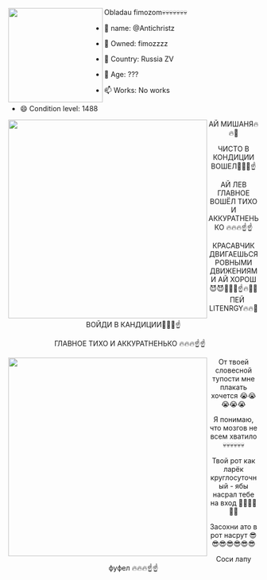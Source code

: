 <img align="left" src="https://media.discordapp.net/attachments/1236751716263919746/1296528307596038297/ded.jpg?ex=67129d94&is=67114c14&hm=367720bb365b26d599c4e2ea0d508bf9d8d8bfa612334b9c753a47042b6853ce&=&format=webp&width=502&height=669" width="190"> Obladau fimozom💀💀💀💀💀💀💀

- 👋 name: @Antichristz

- 👀 Owned: fimozzzz
                                                                                                                         
- 🌱 Country: Russia ZV
                                                                                                                                            
- 💞️ Age: ???
                                                                                                                                 
- 📫 Works: No works
  
- 😄 Condition level: 1488

<center>

<img align="left" src="https://media.discordapp.net/attachments/1236751716263919746/1296529670644437033/629520_screenshots_20210920163108_1.jpg?ex=67129ed9&is=67114d59&hm=0605d51b025dbe54f8e70fb9266710dee7461d6f42a116ee10d5aa9ea94a7e7f&=&format=webp&width=1189&height=669" width="400">

АЙ МИШАНЯ🔥🔥💪 

ЧИСТО В КОНДИЦИИ ВОШЕЛ🦁🦁🦁☝️

АЙ ЛЕВ ГЛАВНОЕ ВОШЁЛ ТИХО И АККУРАТНЕНЬКО 🔥🔥🔥☝️☝️

КРАСАВЧИК ДВИГАЕШЬСЯ РОВНЫМИ ДВИЖЕНИЯМИ АЙ ХОРОШ😈😈💪💪💪☝️🔥🦁🦁
⠀
ПЕЙ LITENRGY🔥🔥💪 

ВОЙДИ В КАНДИЦИИ🦁🦁🦁☝️

ГЛАВНОЕ ТИХО И АККУРАТНЕНЬКО 🔥🔥🔥☝️☝️
⠀
</center>

<center>

<img align="left" src="https://media.discordapp.net/attachments/1236751716263919746/1296529683495518312/5d59ad27c821bfec39dfc3c608986360.jpg?ex=67129edc&is=67114d5c&hm=a7941d4e4e5a3e6120acf88c4b6ca03920d60cd59c5c05703cafa1aea4319cc3&=&format=webp&width=836&height=669" width="400">

От твоей словесной тупости мне плакать хочется 😭😭😭😭😭

Я понимаю, что мозгов не всем хватило 💀💀💀💀💀💀

Твой рот как ларёк круглосуточный - ябы насрал тебе на вход 💩💩💩💩💩💩

Засохни ато в рот насрут 😎😎😎😎😎😎😎

Соси лапу фуфел 🔥🔥🔥☝️☝️

</center>
<!---
Antichristz/Antichristz is a ✨ special ✨ repository because its `README.md` (this file) appears on your GitHub profile.
You can click the Preview link to take a look at your changes.
--->
